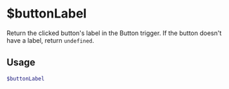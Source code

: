 # $buttonLabel

Return the clicked button's label in the Button trigger. If the button doesn't have a label, return `undefined`.

## Usage

```bash
$buttonLabel
```

